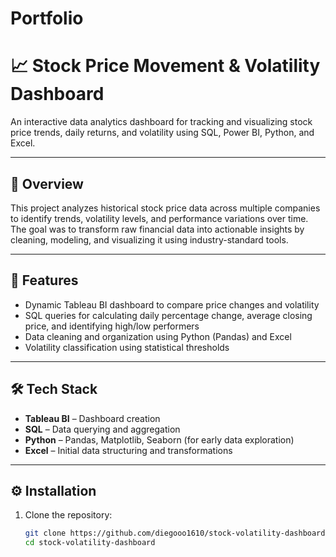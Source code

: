 # Portfolio
# 📈 Stock Price Movement & Volatility Dashboard

An interactive data analytics dashboard for tracking and visualizing stock price trends, daily returns, and volatility using SQL, Power BI, Python, and Excel.

---

## 📌 Overview

This project analyzes historical stock price data across multiple companies to identify trends, volatility levels, and performance variations over time. The goal was to transform raw financial data into actionable insights by cleaning, modeling, and visualizing it using industry-standard tools.

---

## 🌟 Features

- Dynamic Tableau BI dashboard to compare price changes and volatility
- SQL queries for calculating daily percentage change, average closing price, and identifying high/low performers
- Data cleaning and organization using Python (Pandas) and Excel
- Volatility classification using statistical thresholds

---

## 🛠 Tech Stack

- **Tableau BI** – Dashboard creation
- **SQL** – Data querying and aggregation
- **Python** – Pandas, Matplotlib, Seaborn (for early data exploration)
- **Excel** – Initial data structuring and transformations

---

## ⚙️ Installation

1. Clone the repository:
   ```bash
   git clone https://github.com/diegooo1610/stock-volatility-dashboard.git
   cd stock-volatility-dashboard

